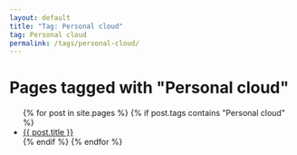 ```yaml
---
layout: default
title: "Tag: Personal cloud"
tag: Personal cloud
permalink: /tags/personal-cloud/
---
```

<h1>Pages tagged with "Personal cloud"</h1>
<ul>
{% for post in site.pages %}
  {% if post.tags contains "Personal cloud" %}
  <li><a href="{{ post.url }}">{{ post.title }}</a></li>
  {% endif %}
{% endfor %}
</ul>
